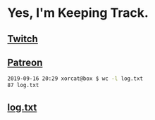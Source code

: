 # Yes, I'm Keeping Track.

## [Twitch](https://twitch.tv/ojreeves)
## [Patreon](https://patreon.com/ojreeves)

```bash
2019-09-16 20:29 xorcat@box $ wc -l log.txt
87 log.txt
```

## [log.txt](/log.txt)

